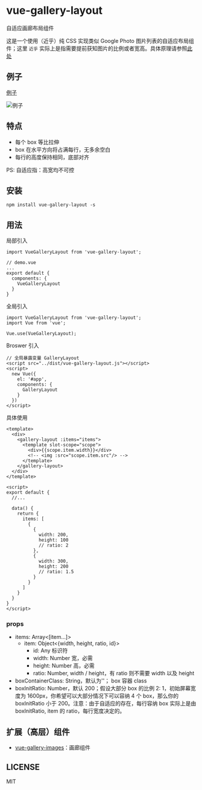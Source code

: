 # vue-gallery-layout
自适应画廊布局组件

这是一个使用（近乎）纯 CSS 实现类似 Google Photo 图片列表的自适应布局组件；这里 `近乎` 实际上是指需要提前获知图片的比例或者宽高。具体原理请参照[此处](https://github.com/xieranmaya/blog/issues/4)

## 例子

[例子](http://jsbin.com/fequmek/7/edit?html,css,js,output)

![例子](https://raw.githubusercontent.com/liuqipeng417/vue-gallery-pictures/master/examples/gallery-layout-demo.gif)

## 特点

- 每个 box 等比拉伸
- box 在水平方向将占满每行，无多余空白
- 每行的高度保持相同，底部对齐

PS: 自适应指：高宽均不可控

## 安装

`npm install vue-gallery-layout -s`

## 用法

局部引入
```
import VueGalleryLayout from 'vue-gallery-layout';

// demo.vue
...
export default {
  components: {
    VueGalleryLayout
  }
}
```

全局引入
```
import VueGalleryLayout from 'vue-gallery-layout';
import Vue from 'vue';

Vue.use(VueGalleryLayout);
```

Broswer 引入
```
// 全局暴露变量 GalleryLayout
<script src="../dist/vue-gallery-layout.js"></script>
<script>
  new Vue({
    el: '#app',
    components: {
      GalleryLayout
    }
  })
</script>
```

具体使用
```
<template>
  <div>
    <gallery-layout :items="items">
      <template slot-scope="scope">
        <div>{{scope.item.width}}</div>
        <!-- <img :src="scope.item.src"/> -->
      </template>
    </gallery-layout>
  </div>
</template>

<script>
export default {
  //...

  data() {
    return {
      items: [
        {
          {
            width: 200,
            height: 100
            // ratio: 2
          },
          {
            width: 300,
            height: 200
            // ratio: 1.5
          }
        }
      ]
    }
  }
}
</script>
```

### props

- items: Array<[item...]>
    - item: Object<{width, height, ratio, id}>
        - id: Any 标识符
        - width: Number 宽，必需
        - height: Number 高，必需
        - ratio: Number, width / height，有 ratio 则不需要 width 以及 height
- boxContainerClass: String，默认为''； box 容器 class
- boxInitRatio: Number，默认 200；假设大部分 box 的比例 2: 1，初始屏幕宽度为 1600px，你希望可以大部分情况下可以容纳 4 个 box，那么你的 boxInitRatio 小于 200。注意：由于自适应的存在，每行容纳 box 实际上是由 boxInitRatio, item 的 ratio，每行宽度决定的。

## 扩展（高层）组件

- [vue-gallery-images](https://github.com/liuqipeng417/vue-gallery-pictures)：画廊组件

## LICENSE

MIT

